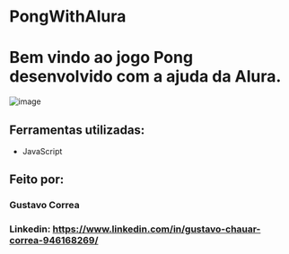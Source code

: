 # PongWithAlura

# Bem vindo ao jogo Pong desenvolvido com a ajuda da Alura.

![image](https://github.com/ByGustavoo/PongWithAlura/assets/132701636/98b55a9a-fa09-423f-ae13-f63f879a1b8d)


## Ferramentas utilizadas:

* JavaScript


## Feito por:

### Gustavo Correa

### Linkedin: https://www.linkedin.com/in/gustavo-chauar-correa-946168269/
